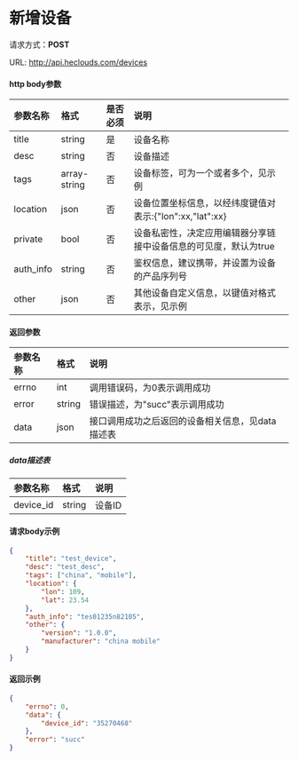 # 新增设备

请求方式：**POST**

URL: http://api.heclouds.com/devices


#### http body参数
参数名称 | 格式 | 是否必须 | 说明
:- | :- | :- | :- 
title | string | 是 | 设备名称
desc | string | 否 | 设备描述
tags | array-string | 否 | 设备标签，可为一个或者多个，见示例
location | json | 否 | 设备位置坐标信息，以经纬度键值对表示:{"lon":xx,"lat":xx}
private | bool | 否 | 设备私密性，决定应用编辑器分享链接中设备信息的可见度，默认为true
auth_info | string | 否 | 鉴权信息，建议携带，并设置为设备的产品序列号
other | json | 否 | 其他设备自定义信息，以键值对格式表示，见示例

#### 返回参数
参数名称 | 格式 | 说明
:- | :- | :- 
errno | int | 调用错误码，为0表示调用成功
error | string | 错误描述，为"succ"表示调用成功
data | json | 接口调用成功之后返回的设备相关信息，见data描述表

##### data描述表
参数名称 | 格式 |  说明
:- | :- | :- 
device_id | string | 设备ID 

#### 请求body示例
```json
{
	"title": "test_device",
	"desc": "test_desc",
	"tags": ["china", "mobile"],
	"location": {
		"lon": 109,
		"lat": 23.54
	},
	"auth_info": "tes01235n82105",
	"other": {
		"version": "1.0.0",
		"manufacturer": "china mobile"
	}
}
```

#### 返回示例
```json
{
	"errno": 0,
	"data": {
		"device_id": "35270468"
	},
	"error": "succ"
}
```
